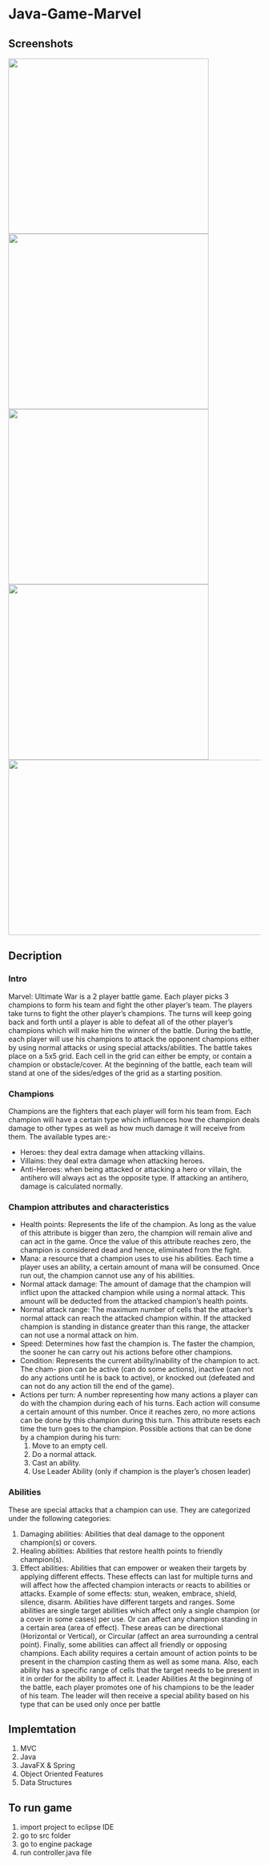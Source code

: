# Java-Game-Marvel
## Screenshots

<p float="left">
  <img src="https://github.com/abdelrahman32002/Java-Game-Marvel/blob/main/images/143846.png?raw=true" width="400" height="350" />
 <img src="https://github.com/abdelrahman32002/Java-Game-Marvel/blob/main/images/2.png?raw=true" width="400" height="350" />
 <br>
  <img src="https://github.com/abdelrahman32002/Java-Game-Marvel/blob/main/images/4.png?raw=true" width="400" height="350" />
<img src="https://github.com/abdelrahman32002/Java-Game-Marvel/blob/main/images/6.png?raw=true" width="400" height="350" />
  <img src="https://github.com/abdelrahman32002/Java-Game-Marvel/blob/main/images/9.png?raw=true" width="700" height="350" />
</p>

## Decription
 ### Intro
Marvel: Ultimate War is a 2 player battle game. Each player picks 3 champions to form his team
and fight the other player’s team. The players take turns to fight the other player’s champions.
The turns will keep going back and forth until a player is able to defeat all of the other player’s
champions which will make him the winner of the battle.
During the battle, each player will use his champions to attack the opponent champions either
by using normal attacks or using special attacks/abilities. The battle takes place on a 5x5 grid.
Each cell in the grid can either be empty, or contain a champion or obstacle/cover. At the
beginning of the battle, each team will stand at one of the sides/edges of the grid as a starting
position.

 ### Champions
Champions are the fighters that each player will form his team from. Each champion will have
a certain type which influences how the champion deals damage to other types as well as how
much damage it will receive from them. The available types are:-
* Heroes: they deal extra damage when attacking villains.
* Villains: they deal extra damage when attacking heroes.
* Anti-Heroes: when being attacked or attacking a hero or villain, the antihero will always
act as the opposite type. If attacking an antihero, damage is calculated normally.
### Champion attributes and characteristics
* Health points: Represents the life of the champion. As long as the value of this attribute
is bigger than zero, the champion will remain alive and can act in the game. Once the
value of this attribute reaches zero, the champion is considered dead and hence, eliminated
from the fight.
* Mana: a resource that a champion uses to use his abilities. Each time a player uses an
ability, a certain amount of mana will be consumed. Once run out, the champion cannot
use any of his abilities.
* Normal attack damage: The amount of damage that the champion will inflict upon
the attacked champion while using a normal attack. This amount will be deducted from
the attacked champion’s health points.
* Normal attack range: The maximum number of cells that the attacker’s normal attack
can reach the attacked champion within. If the attacked champion is standing in distance
greater than this range, the attacker can not use a normal attack on him.
* Speed: Determines how fast the champion is. The faster the champion, the sooner he
can carry out his actions before other champions.
* Condition: Represents the current ability/inability of the champion to act. The cham-
pion can be active (can do some actions), inactive (can not do any actions until he is back
to active), or knocked out (defeated and can not do any action till the end of the game).
* Actions per turn: A number representing how many actions a player can do with the
champion during each of his turns. Each action will consume a certain amount of this
number. Once it reaches zero, no more actions can be done by this champion during this
turn. This attribute resets each time the turn goes to the champion.
Possible actions that can be done by a champion during his turn:
   1. Move to an empty cell.
   2. Do a normal attack.
   3. Cast an ability.
   4. Use Leader Ability (only if champion is the player’s chosen leader)
 ### Abilities
These are special attacks that a champion can use. They are categorized under the following
categories:
1. Damaging abilities: Abilities that deal damage to the opponent champion(s) or covers.
2. Healing abilities: Abilities that restore health points to friendly champion(s).
3. Effect abilities: Abilities that can empower or weaken their targets by applying different
effects. These effects can last for multiple turns and will affect how the affected champion
interacts or reacts to abilities or attacks.
Example of some effects: stun, weaken, embrace, shield, silence, disarm.
Abilities have different targets and ranges. Some abilities are single target abilities which
affect only a single champion (or a cover in some cases) per use. Or can affect any champion
standing in a certain area (area of effect). These areas can be directional (Horizontal or
Vertical), or Circuilar (affect an area surrounding a central point). Finally, some abilities
can affect all friendly or opposing champions.
Each ability requires a certain amount of action points to be present in the champion
casting them as well as some mana. Also, each ability has a specific range of cells that
the target needs to be present in it in order for the ability to affect it.
Leader Abilities
At the beginning of the battle, each player promotes one of his champions to be the leader of
his team. The leader will then receive a special ability based on his type that can be used only
once per battle
## Implemtation
  1. MVC
  2. Java
  3. JavaFX & Spring
  4. Object Oriented Features
  5. Data Structures
## To run game
  1. import project to eclipse IDE
  2. go to src folder
  3. go to engine package
  4. run controller.java file

